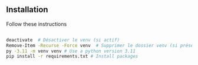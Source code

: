 ## Installation
Follow these instructions
 
```bash

deactivate  # Désactiver le venv (si actif)
Remove-Item -Recurse -Force venv  # Supprimer le dossier venv (si présent)
py -3.11 -m venv venv # Use a python version 3.11
pip install -r requirements.txt # Install packages

```